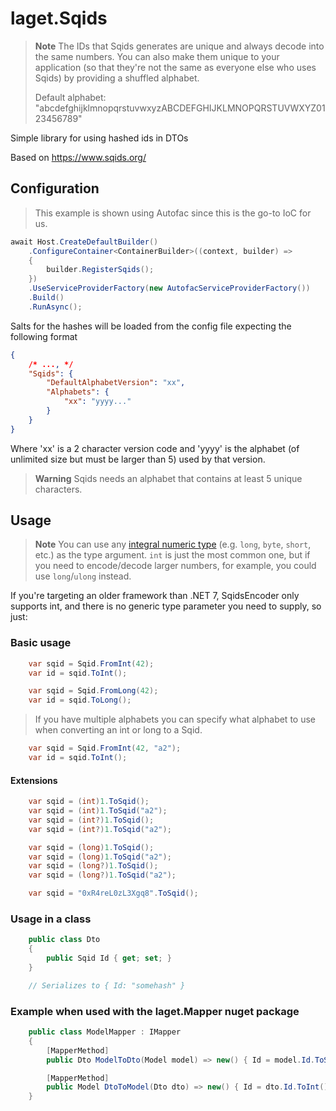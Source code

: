 ﻿# laget.Sqids
> **Note**
> The IDs that Sqids generates are unique and always decode into the same numbers. You can also make them unique to your application (so that they're not the same as everyone else who uses Sqids) by providing a shuffled alphabet.
>
> Default alphabet: "abcdefghijklmnopqrstuvwxyzABCDEFGHIJKLMNOPQRSTUVWXYZ0123456789"

Simple library for using hashed ids in DTOs

Based on https://www.sqids.org/

## Configuration
> This example is shown using Autofac since this is the go-to IoC for us.

```c#
await Host.CreateDefaultBuilder()
    .ConfigureContainer<ContainerBuilder>((context, builder) =>
    {
        builder.RegisterSqids();
    })
    .UseServiceProviderFactory(new AutofacServiceProviderFactory())
    .Build()
    .RunAsync();
```

Salts for the hashes will be loaded from the config file expecting the following format 
```json
{
    /* ..., */
    "Sqids": {
        "DefaultAlphabetVersion": "xx",
        "Alphabets": {
            "xx": "yyyy..."
        }
    }
}
```
Where 'xx' is a 2 character version code and 'yyyy' is the alphabet (of unlimited size but must be larger than 5) used by that version.

> **Warning**
> Sqids needs an alphabet that contains at least 5 unique characters.

## Usage
> **Note**
> You can use any [integral numeric type](https://learn.microsoft.com/en-us/dotnet/csharp/language-reference/builtin-types/integral-numeric-types) (e.g. `long`, `byte`, `short`, etc.) as the type argument. `int` is just the most common one, but if you need to encode/decode larger numbers, for example, you could use `long`/`ulong` instead.

If you're targeting an older framework than .NET 7, SqidsEncoder only supports int, and there is no generic type parameter you need to supply, so just:

### Basic usage
```c#
    var sqid = Sqid.FromInt(42);
    var id = sqid.ToInt();
```

```c#
    var sqid = Sqid.FromLong(42);
    var id = sqid.ToLong();
```

> If you have multiple alphabets you can specify what alphabet to use when converting an int or long to a Sqid.
```c#
    var sqid = Sqid.FromInt(42, "a2");
    var id = sqid.ToInt();
```

#### Extensions
```c#
    var sqid = (int)1.ToSqid();
    var sqid = (int)1.ToSqid("a2");
    var sqid = (int?)1.ToSqid();
    var sqid = (int?)1.ToSqid("a2");

    var sqid = (long)1.ToSqid();
    var sqid = (long)1.ToSqid("a2");
    var sqid = (long?)1.ToSqid();
    var sqid = (long?)1.ToSqid("a2");

    var sqid = "0xR4reL0zL3Xgq8".ToSqid();
```

### Usage in a class
```c#
    public class Dto 
    {
        public Sqid Id { get; set; }
    }

    // Serializes to { Id: "somehash" }
```


### Example when used with the laget.Mapper nuget package
```c#
    public class ModelMapper : IMapper
    {
        [MapperMethod]
        public Dto ModelToDto(Model model) => new() { Id = model.Id.ToSqid() };

        [MapperMethod]
        public Model DtoToModel(Dto dto) => new() { Id = dto.Id.ToInt() };
    }
```